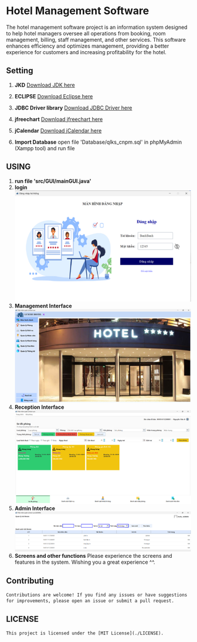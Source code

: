 # Hotel Management Software 
The hotel management software project is an information system designed to help hotel managers oversee all operations from booking, room management, billing, staff management, and other services. This software enhances efficiency and optimizes management, providing a better experience for customers and increasing profitability for the hotel.

## Setting
1. **JKD**
   [Download JDK here](https://www.oracle.com/java/technologies/downloads/)
2. **ECLIPSE**
   [Download Eclipse here](https://www.eclipse.org/downloads/)
3. **JDBC Driver library**
   [Download JDBC Driver here](https://www.oracle.com/vn/database/technologies/appdev/jdbc-downloads.html)
4. **jfreechart**
   [Download jfreechart here](https://www.jfree.org/jfreechart/download.html)
5. **jCalendar**
   [Download jCalendar here](http://www.java2s.com/Code/Jar/j/Downloadjcalendar132jar.htm)

6. **Import Database**
  open file 'Database/qlks_cnpm.sql' in phpMyAdmin (Xampp tool) and run file
  
## USING
1. **run file 'src/GUI/mainGUI.java'**
2. **login**
   ![alt text](README_IMG/image.png)
3. **Management Interface**
   ![alt text](README_IMG/image-1.png)
4. **Reception Interface**
   ![alt text](README_IMG/image-2.png)
5. **Admin Interface**
   ![alt text](README_IMG/image-3.png)
6. **Screens and other functions**
   Please experience the screens and features in the system. Wishing you a great experience ^^.

## Contributing
    Contributions are welcome! If you find any issues or have suggestions for improvements, please open an issue or submit a pull request.

## LICENSE
    This project is licensed under the [MIT License](./LICENSE).